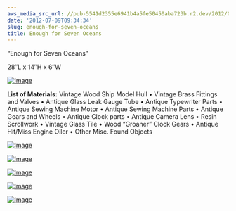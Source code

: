 ```yaml
---
aws_media_src_url: //pub-5541d2355e6941b4a5fe50450aba723b.r2.dev/2012/07/enough4-7oceans.jpg
date: '2012-07-09T09:34:34'
slug: enough-for-seven-oceans
title: Enough for Seven Oceans
---
```


 “Enough for Seven Oceans”

 28″L x 14″H x 6″W

 [![Image](//pub-5541d2355e6941b4a5fe50450aba723b.r2.dev/2012/07/enough4-7oceans.jpg?w=487)](//pub-5541d2355e6941b4a5fe50450aba723b.r2.dev/2012/07/enough4-7oceans.jpg)

 **List of Materials:** Vintage Wood Ship Model Hull • Vintage Brass Fittings and Valves • Antique Glass Leak Gauge Tube • Antique Typewriter Parts­ • Antique Sewing Machine Motor • Antique Sewing Machine Parts • Antique Gears and Wheels • Antique Clock parts • Antique Camera Lens • Resin Scrollwork • Vintage Glass Tile • Wood “Groaner” Clock Gears • Antique Hit/Miss Engine Oiler • Other Misc. Found Objects

 [![Image](//pub-5541d2355e6941b4a5fe50450aba723b.r2.dev/2012/07/enough4-7oceans-angle.jpg?w=487)](//pub-5541d2355e6941b4a5fe50450aba723b.r2.dev/2012/07/enough4-7oceans-angle.jpg)

 [![Image](//pub-5541d2355e6941b4a5fe50450aba723b.r2.dev/2012/07/enough4-7oceans-angle2.jpg?w=487)](//pub-5541d2355e6941b4a5fe50450aba723b.r2.dev/2012/07/enough4-7oceans-angle2.jpg)

 [![Image](//pub-5541d2355e6941b4a5fe50450aba723b.r2.dev/2012/07/enough4-7oceans-detail3.jpg?w=487)](//pub-5541d2355e6941b4a5fe50450aba723b.r2.dev/2012/07/enough4-7oceans-detail3.jpg)

 [![Image](//pub-5541d2355e6941b4a5fe50450aba723b.r2.dev/2012/07/enough4-7oceans-detail2.jpg?w=487)](//pub-5541d2355e6941b4a5fe50450aba723b.r2.dev/2012/07/enough4-7oceans-detail2.jpg)

 [![Image](//pub-5541d2355e6941b4a5fe50450aba723b.r2.dev/2012/07/enough4-7oceans-detail.jpg?w=487)](//pub-5541d2355e6941b4a5fe50450aba723b.r2.dev/2012/07/enough4-7oceans-detail.jpg)